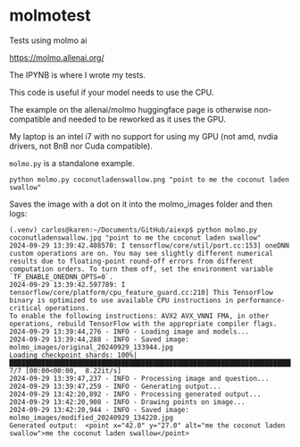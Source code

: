 # molmotest
Tests using molmo ai

https://molmo.allenai.org/

The IPYNB is where I wrote my tests. 

This code is useful if your model needs to use the CPU. 

The example on the allenai/molmo huggingface page is otherwise non-compatible and needed to be reworked as it uses the GPU. 

My laptop is an intel i7 with no support for using my GPU (not amd, nvdia drivers, not BnB nor Cuda compatible). 

`molmo.py` is a standalone example. 

`python molmo.py coconutladenswallow.png "point to me the coconut laden swallow"`

Saves the image with a dot on it into the molmo_images folder and then logs:


    (.venv) carlos@karen:~/Documents/GitHub/aiexp$ python molmo.py coconutladenswallow.jpg "point to me the coconut laden swallow"
    2024-09-29 13:39:42.408570: I tensorflow/core/util/port.cc:153] oneDNN custom operations are on. You may see slightly different numerical results due to floating-point round-off errors from different computation orders. To turn them off, set the environment variable `TF_ENABLE_ONEDNN_OPTS=0`.
    2024-09-29 13:39:42.597789: I tensorflow/core/platform/cpu_feature_guard.cc:210] This TensorFlow binary is optimized to use available CPU instructions in performance-critical operations.
    To enable the following instructions: AVX2 AVX_VNNI FMA, in other operations, rebuild TensorFlow with the appropriate compiler flags.
    2024-09-29 13:39:44,276 - INFO - Loading image and models...
    2024-09-29 13:39:44,288 - INFO - Saved image: molmo_images/original_20240929_133944.jpg
    Loading checkpoint shards: 100%|████████████████████████████████████████████████████████████████████████████| 7/7 [00:00<00:00,  8.22it/s]
    2024-09-29 13:39:47,237 - INFO - Processing image and question...
    2024-09-29 13:39:47,259 - INFO - Generating output...
    2024-09-29 13:42:20,892 - INFO - Processing generated output...
    2024-09-29 13:42:20,908 - INFO - Drawing points on image...
    2024-09-29 13:42:20,944 - INFO - Saved image: molmo_images/modified_20240929_134220.jpg
    Generated output:  <point x="42.0" y="27.0" alt="me the coconut laden swallow">me the coconut laden swallow</point>
